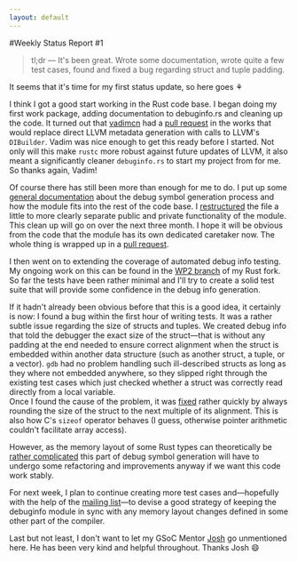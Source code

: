 ```yaml
---
layout: default
---
```

#Weekly Status Report #1

> tl;dr ― It's been great. Wrote some documentation, wrote quite a
> few test cases, found and fixed a bug regarding struct and tuple padding.



It seems that it's time for my first status update, so here goes ⚘

I think I got a good start working in the Rust code base. I began doing my first work package,
adding documentation to debuginfo.rs and cleaning up the code. It turned out that
[vadimcn](https://github.com/vadimcn) had a [pull request](https://github.com/mozilla/rust/pull/7134)
in the works that would replace direct LLVM metadata generation with calls to LLVM's
`DIBuilder`. Vadim was nice enough to get this ready before I started. Not only will this make
`rustc` more robust against future updates of LLVM, it also meant a significantly cleaner
`debuginfo.rs` to start my project from for me. So thanks again, Vadim!

Of course there has still been more than enough for me to do. I put up some
[general documentation](https://github.com/michaelwoerister/rust/commit/5d5311dc74b2bce19a754538dfd3c849e8c989ed)
about the debug symbol generation process and how the module fits into the rest of the code base. I
[restructured](https://github.com/michaelwoerister/rust/commit/290d35312a8c74d4652d2e8196234151f9efcabf)
the file a little to more clearly separate public and private functionality of the module. This
clean up will go on over the next three month. I hope it will be obvious from the code that the
module has its own dedicated caretaker now. The whole thing is wrapped up in a
[pull request](https://github.com/mozilla/rust/pull/7255).

I then went on to extending the coverage of automated debug info testing. My ongoing work on this
can be found in the [WP2 branch](https://github.com/michaelwoerister/rust/tree/WP2) of my Rust fork.
So far the tests have been rather minimal and I'll try to create a solid test suite that will
provide some confidence in the debug info generation.

If it hadn't already been obvious before that this is a good idea, it certainly is now: I found a
bug within the first hour of writing tests. It was a rather subtle issue regarding the size of structs and
tuples. We created debug info that told the debugger the exact size of the struct―that is without
any padding at the end needed to ensure correct alignment when the struct is embedded within another
data structure (such as another struct, a tuple, or a vector). `gdb` had no problem handling such
ill-described structs as long as they where not embedded anywhere, so they slipped right through the
existing test cases which just checked whether a struct was correctly read directly from a local
variable.  
Once I found the cause of the problem, it was
[fixed](https://github.com/michaelwoerister/rust/commit/1bbfc811a6f6b22b766a6c96360a5e7ec6185ebd#L0R569)
rather quickly by always rounding the size of the struct to the next multiple of its alignment. This
is also how C's `sizeof` operator behaves (I guess, otherwise pointer arithmetic couldn't facilitate
array access).

However, as the memory layout of some Rust types can theoretically be
[rather complicated](https://github.com/mozilla/rust/blob/master/src/librustc/middle/trans/adt.rs#L12)
this part of debug symbol generation will have to undergo some refactoring and improvements anyway
if we want this code work stably.

For next week, I plan to continue creating more test cases and―hopefully with the help of the
[mailing list](https://mail.mozilla.org/listinfo/rust-dev)―to devise a good strategy of keeping the
debuginfo module in sync with any memory layout changes defined in some other part of the compiler.

Last but not least, I don't want to let my GSoC Mentor [Josh](https://github.com/jdm/) go
unmentioned here. He has been very kind and helpful throughout. Thanks Josh :smile: